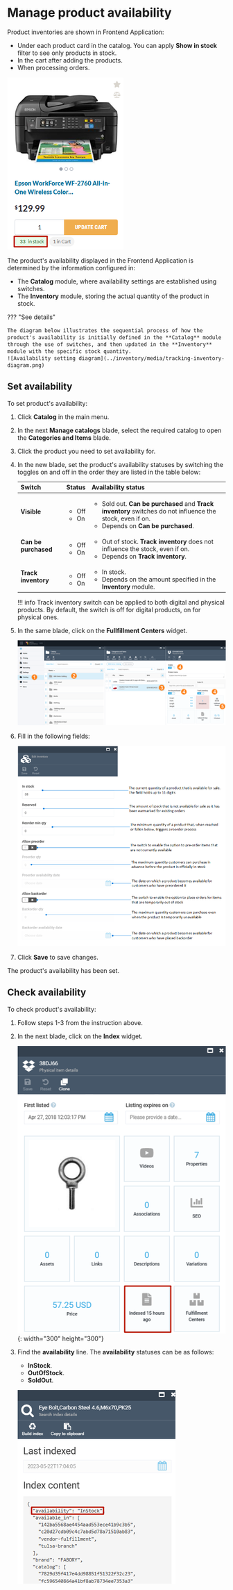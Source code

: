 # Manage product availability

Product inventories are shown in Frontend Application:

* Under each product card in the catalog. You can apply **Show in stock** filter to see only products in stock.
* In the cart after adding the products. 
* When processing orders.

![Product availability](media/storefront-stock.png)

The product's availability displayed in the Frontend Application is determined by the information configured in:

* The **Catalog** module, where availability settings are established using switches.
* The **Inventory** module, storing the actual quantity of the product in stock. 

??? "See details"

    The diagram below illustrates the sequential process of how the product's availability is initially defined in the **Catalog** module through the use of switches, and then updated in the **Inventory** module with the specific stock quantity.
    ![Availability setting diagram](../inventory/media/tracking-inventory-diagram.png)

## Set availability

To set product's availability:

1. Click **Catalog** in the main menu.
1. In the next **Manage catalogs** blade, select the required catalog to open the **Categories and Items** blade.
1. Click the product you need to set availability for.
1. In the new blade, set the product's availability statuses by switching the toggles on and off in the order they are listed in the table below:


    | Switch | Status | Availability status|
    |---|---|---|
    | **Visible**  | <ul><li>Off</li><li>On</li></ul> | <ul><li>Sold out. **Can be purchased** and **Track inventory** switches do not influence the stock, even if on.</li><li>Depends on **Can be purchased**.</li></ul> |
    | **Can be purchased**  | <ul><li>Off</li><li>On</li></ul> | <ul><li>Out of stock. **Track inventory** does not influence the stock, even if on.</li><li>Depends on **Track inventory**.</li></ul> |
    | **Track inventory**  | <ul><li>Off</li><li>On</li></ul> | <ul><li>In stock.</li><li>Depends on the amount specified in the **Inventory** module.</li></ul> |

    !!! info 
        Track inventory switch can be applied to both digital and physical products. By default, the switch is off for digital products, on for physical ones. 

1. In the same blade, click on the **Fullfillment Centers** widget.

    ![add-inventory](media/inventory-path.png)

1. Fill in the following fields:

    ![Edit inventory](../inventory/media/edit-inventory.png)

1. Click **Save** to save changes.   

The product's availability has been set.

## Check availability

To check product's availability:

1. Follow steps 1-3 from the instruction above.
1. In the next blade, click on the **Index** widget.

    ![Index widget](media/index-widget.png){: width="300" height="300"}

1. Find the **availability** line. The **availability** statuses can be as follows:
    * **InStock**.
    * **OutOfStock**.
    * **SoldOut**.

    ![Availability status](media/availability-status.png)